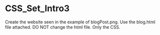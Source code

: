 # CSS_Set_Intro3

Create the website seen in the example of blogPost.png. Use the blog.html file attached. DO NOT change the html file. Only the CSS.
